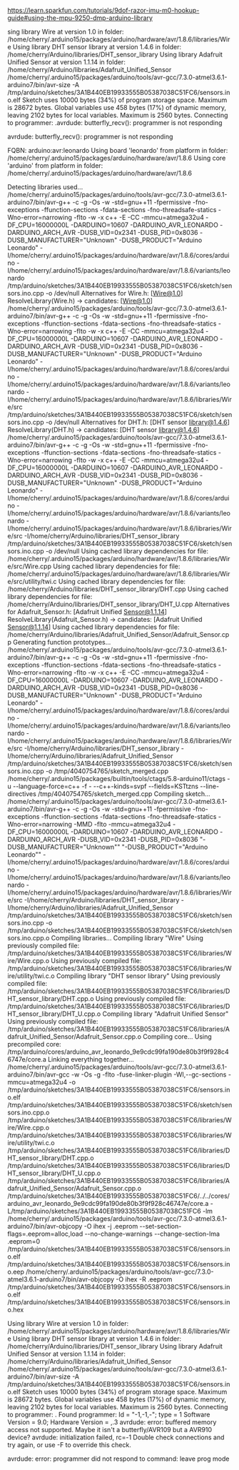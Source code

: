 https://learn.sparkfun.com/tutorials/9dof-razor-imu-m0-hookup-guide#using-the-mpu-9250-dmp-arduino-library





sing library Wire at version 1.0 in folder: /home/cherry/.arduino15/packages/arduino/hardware/avr/1.8.6/libraries/Wire 
Using library DHT sensor library at version 1.4.6 in folder: /home/cherry/Arduino/libraries/DHT_sensor_library 
Using library Adafruit Unified Sensor at version 1.1.14 in folder: /home/cherry/Arduino/libraries/Adafruit_Unified_Sensor 
/home/cherry/.arduino15/packages/arduino/tools/avr-gcc/7.3.0-atmel3.6.1-arduino7/bin/avr-size -A /tmp/arduino/sketches/3A1B440EB19933555B05387038C51FC6/sensors.ino.elf
Sketch uses 10000 bytes (34%) of program storage space. Maximum is 28672 bytes.
Global variables use 458 bytes (17%) of dynamic memory, leaving 2102 bytes for local variables. Maximum is 2560 bytes.
Connecting to programmer: .avrdude: butterfly_recv(): programmer is not responding

avrdude: butterfly_recv(): programmer is not responding



FQBN: arduino:avr:leonardo
Using board 'leonardo' from platform in folder: /home/cherry/.arduino15/packages/arduino/hardware/avr/1.8.6
Using core 'arduino' from platform in folder: /home/cherry/.arduino15/packages/arduino/hardware/avr/1.8.6

Detecting libraries used...
/home/cherry/.arduino15/packages/arduino/tools/avr-gcc/7.3.0-atmel3.6.1-arduino7/bin/avr-g++ -c -g -Os -w -std=gnu++11 -fpermissive -fno-exceptions -ffunction-sections -fdata-sections -fno-threadsafe-statics -Wno-error=narrowing -flto -w -x c++ -E -CC -mmcu=atmega32u4 -DF_CPU=16000000L -DARDUINO=10607 -DARDUINO_AVR_LEONARDO -DARDUINO_ARCH_AVR -DUSB_VID=0x2341 -DUSB_PID=0x8036 -DUSB_MANUFACTURER="Unknown" -DUSB_PRODUCT="Arduino Leonardo" -I/home/cherry/.arduino15/packages/arduino/hardware/avr/1.8.6/cores/arduino -I/home/cherry/.arduino15/packages/arduino/hardware/avr/1.8.6/variants/leonardo /tmp/arduino/sketches/3A1B440EB19933555B05387038C51FC6/sketch/sensors.ino.cpp -o /dev/null
Alternatives for Wire.h: [Wire@1.0]
ResolveLibrary(Wire.h)
  -> candidates: [Wire@1.0]
/home/cherry/.arduino15/packages/arduino/tools/avr-gcc/7.3.0-atmel3.6.1-arduino7/bin/avr-g++ -c -g -Os -w -std=gnu++11 -fpermissive -fno-exceptions -ffunction-sections -fdata-sections -fno-threadsafe-statics -Wno-error=narrowing -flto -w -x c++ -E -CC -mmcu=atmega32u4 -DF_CPU=16000000L -DARDUINO=10607 -DARDUINO_AVR_LEONARDO -DARDUINO_ARCH_AVR -DUSB_VID=0x2341 -DUSB_PID=0x8036 -DUSB_MANUFACTURER="Unknown" -DUSB_PRODUCT="Arduino Leonardo" -I/home/cherry/.arduino15/packages/arduino/hardware/avr/1.8.6/cores/arduino -I/home/cherry/.arduino15/packages/arduino/hardware/avr/1.8.6/variants/leonardo -I/home/cherry/.arduino15/packages/arduino/hardware/avr/1.8.6/libraries/Wire/src /tmp/arduino/sketches/3A1B440EB19933555B05387038C51FC6/sketch/sensors.ino.cpp -o /dev/null
Alternatives for DHT.h: [DHT sensor library@1.4.6]
ResolveLibrary(DHT.h)
  -> candidates: [DHT sensor library@1.4.6]
/home/cherry/.arduino15/packages/arduino/tools/avr-gcc/7.3.0-atmel3.6.1-arduino7/bin/avr-g++ -c -g -Os -w -std=gnu++11 -fpermissive -fno-exceptions -ffunction-sections -fdata-sections -fno-threadsafe-statics -Wno-error=narrowing -flto -w -x c++ -E -CC -mmcu=atmega32u4 -DF_CPU=16000000L -DARDUINO=10607 -DARDUINO_AVR_LEONARDO -DARDUINO_ARCH_AVR -DUSB_VID=0x2341 -DUSB_PID=0x8036 -DUSB_MANUFACTURER="Unknown" -DUSB_PRODUCT="Arduino Leonardo" -I/home/cherry/.arduino15/packages/arduino/hardware/avr/1.8.6/cores/arduino -I/home/cherry/.arduino15/packages/arduino/hardware/avr/1.8.6/variants/leonardo -I/home/cherry/.arduino15/packages/arduino/hardware/avr/1.8.6/libraries/Wire/src -I/home/cherry/Arduino/libraries/DHT_sensor_library /tmp/arduino/sketches/3A1B440EB19933555B05387038C51FC6/sketch/sensors.ino.cpp -o /dev/null
Using cached library dependencies for file: /home/cherry/.arduino15/packages/arduino/hardware/avr/1.8.6/libraries/Wire/src/Wire.cpp
Using cached library dependencies for file: /home/cherry/.arduino15/packages/arduino/hardware/avr/1.8.6/libraries/Wire/src/utility/twi.c
Using cached library dependencies for file: /home/cherry/Arduino/libraries/DHT_sensor_library/DHT.cpp
Using cached library dependencies for file: /home/cherry/Arduino/libraries/DHT_sensor_library/DHT_U.cpp
Alternatives for Adafruit_Sensor.h: [Adafruit Unified Sensor@1.1.14]
ResolveLibrary(Adafruit_Sensor.h)
  -> candidates: [Adafruit Unified Sensor@1.1.14]
Using cached library dependencies for file: /home/cherry/Arduino/libraries/Adafruit_Unified_Sensor/Adafruit_Sensor.cpp
Generating function prototypes...
/home/cherry/.arduino15/packages/arduino/tools/avr-gcc/7.3.0-atmel3.6.1-arduino7/bin/avr-g++ -c -g -Os -w -std=gnu++11 -fpermissive -fno-exceptions -ffunction-sections -fdata-sections -fno-threadsafe-statics -Wno-error=narrowing -flto -w -x c++ -E -CC -mmcu=atmega32u4 -DF_CPU=16000000L -DARDUINO=10607 -DARDUINO_AVR_LEONARDO -DARDUINO_ARCH_AVR -DUSB_VID=0x2341 -DUSB_PID=0x8036 -DUSB_MANUFACTURER="Unknown" -DUSB_PRODUCT="Arduino Leonardo" -I/home/cherry/.arduino15/packages/arduino/hardware/avr/1.8.6/cores/arduino -I/home/cherry/.arduino15/packages/arduino/hardware/avr/1.8.6/variants/leonardo -I/home/cherry/.arduino15/packages/arduino/hardware/avr/1.8.6/libraries/Wire/src -I/home/cherry/Arduino/libraries/DHT_sensor_library -I/home/cherry/Arduino/libraries/Adafruit_Unified_Sensor /tmp/arduino/sketches/3A1B440EB19933555B05387038C51FC6/sketch/sensors.ino.cpp -o /tmp/4040754765/sketch_merged.cpp
/home/cherry/.arduino15/packages/builtin/tools/ctags/5.8-arduino11/ctags -u --language-force=c++ -f - --c++-kinds=svpf --fields=KSTtzns --line-directives /tmp/4040754765/sketch_merged.cpp
Compiling sketch...
/home/cherry/.arduino15/packages/arduino/tools/avr-gcc/7.3.0-atmel3.6.1-arduino7/bin/avr-g++ -c -g -Os -w -std=gnu++11 -fpermissive -fno-exceptions -ffunction-sections -fdata-sections -fno-threadsafe-statics -Wno-error=narrowing -MMD -flto -mmcu=atmega32u4 -DF_CPU=16000000L -DARDUINO=10607 -DARDUINO_AVR_LEONARDO -DARDUINO_ARCH_AVR -DUSB_VID=0x2341 -DUSB_PID=0x8036 "-DUSB_MANUFACTURER=\"Unknown\"" "-DUSB_PRODUCT=\"Arduino Leonardo\"" -I/home/cherry/.arduino15/packages/arduino/hardware/avr/1.8.6/cores/arduino -I/home/cherry/.arduino15/packages/arduino/hardware/avr/1.8.6/variants/leonardo -I/home/cherry/.arduino15/packages/arduino/hardware/avr/1.8.6/libraries/Wire/src -I/home/cherry/Arduino/libraries/DHT_sensor_library -I/home/cherry/Arduino/libraries/Adafruit_Unified_Sensor /tmp/arduino/sketches/3A1B440EB19933555B05387038C51FC6/sketch/sensors.ino.cpp -o /tmp/arduino/sketches/3A1B440EB19933555B05387038C51FC6/sketch/sensors.ino.cpp.o
Compiling libraries...
Compiling library "Wire"
Using previously compiled file: /tmp/arduino/sketches/3A1B440EB19933555B05387038C51FC6/libraries/Wire/Wire.cpp.o
Using previously compiled file: /tmp/arduino/sketches/3A1B440EB19933555B05387038C51FC6/libraries/Wire/utility/twi.c.o
Compiling library "DHT sensor library"
Using previously compiled file: /tmp/arduino/sketches/3A1B440EB19933555B05387038C51FC6/libraries/DHT_sensor_library/DHT.cpp.o
Using previously compiled file: /tmp/arduino/sketches/3A1B440EB19933555B05387038C51FC6/libraries/DHT_sensor_library/DHT_U.cpp.o
Compiling library "Adafruit Unified Sensor"
Using previously compiled file: /tmp/arduino/sketches/3A1B440EB19933555B05387038C51FC6/libraries/Adafruit_Unified_Sensor/Adafruit_Sensor.cpp.o
Compiling core...
Using precompiled core: /tmp/arduino/cores/arduino_avr_leonardo_9e9cdc99fa190de80b3f9f928c46747e/core.a
Linking everything together...
/home/cherry/.arduino15/packages/arduino/tools/avr-gcc/7.3.0-atmel3.6.1-arduino7/bin/avr-gcc -w -Os -g -flto -fuse-linker-plugin -Wl,--gc-sections -mmcu=atmega32u4 -o /tmp/arduino/sketches/3A1B440EB19933555B05387038C51FC6/sensors.ino.elf /tmp/arduino/sketches/3A1B440EB19933555B05387038C51FC6/sketch/sensors.ino.cpp.o /tmp/arduino/sketches/3A1B440EB19933555B05387038C51FC6/libraries/Wire/Wire.cpp.o /tmp/arduino/sketches/3A1B440EB19933555B05387038C51FC6/libraries/Wire/utility/twi.c.o /tmp/arduino/sketches/3A1B440EB19933555B05387038C51FC6/libraries/DHT_sensor_library/DHT.cpp.o /tmp/arduino/sketches/3A1B440EB19933555B05387038C51FC6/libraries/DHT_sensor_library/DHT_U.cpp.o /tmp/arduino/sketches/3A1B440EB19933555B05387038C51FC6/libraries/Adafruit_Unified_Sensor/Adafruit_Sensor.cpp.o /tmp/arduino/sketches/3A1B440EB19933555B05387038C51FC6/../../cores/arduino_avr_leonardo_9e9cdc99fa190de80b3f9f928c46747e/core.a -L/tmp/arduino/sketches/3A1B440EB19933555B05387038C51FC6 -lm
/home/cherry/.arduino15/packages/arduino/tools/avr-gcc/7.3.0-atmel3.6.1-arduino7/bin/avr-objcopy -O ihex -j .eeprom --set-section-flags=.eeprom=alloc,load --no-change-warnings --change-section-lma .eeprom=0 /tmp/arduino/sketches/3A1B440EB19933555B05387038C51FC6/sensors.ino.elf /tmp/arduino/sketches/3A1B440EB19933555B05387038C51FC6/sensors.ino.eep
/home/cherry/.arduino15/packages/arduino/tools/avr-gcc/7.3.0-atmel3.6.1-arduino7/bin/avr-objcopy -O ihex -R .eeprom /tmp/arduino/sketches/3A1B440EB19933555B05387038C51FC6/sensors.ino.elf /tmp/arduino/sketches/3A1B440EB19933555B05387038C51FC6/sensors.ino.hex

Using library Wire at version 1.0 in folder: /home/cherry/.arduino15/packages/arduino/hardware/avr/1.8.6/libraries/Wire 
Using library DHT sensor library at version 1.4.6 in folder: /home/cherry/Arduino/libraries/DHT_sensor_library 
Using library Adafruit Unified Sensor at version 1.1.14 in folder: /home/cherry/Arduino/libraries/Adafruit_Unified_Sensor 
/home/cherry/.arduino15/packages/arduino/tools/avr-gcc/7.3.0-atmel3.6.1-arduino7/bin/avr-size -A /tmp/arduino/sketches/3A1B440EB19933555B05387038C51FC6/sensors.ino.elf
Sketch uses 10000 bytes (34%) of program storage space. Maximum is 28672 bytes.
Global variables use 458 bytes (17%) of dynamic memory, leaving 2102 bytes for local variables. Maximum is 2560 bytes.
Connecting to programmer: .
Found programmer: Id = "-1,-1,-"; type = 1
    Software Version = 9.0; Hardware Version = ,.3
avrdude: error: buffered memory access not supported. Maybe it isn't
a butterfly/AVR109 but a AVR910 device?
avrdude: initialization failed, rc=-1
         Double check connections and try again, or use -F to override
         this check.

avrdude: error: programmer did not respond to command: leave prog mode

